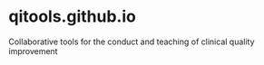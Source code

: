 qitools.github.io
=================

Collaborative tools for the conduct and teaching of clinical quality improvement
